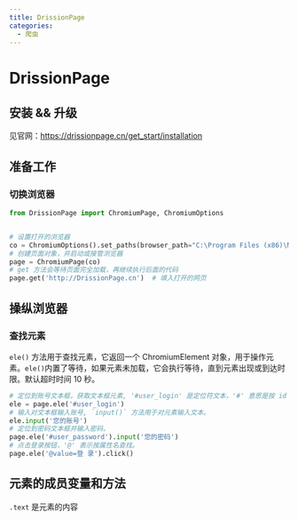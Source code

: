 ```yaml
---
title: DrissionPage
categories:
  - 爬虫
---
```

# DrissionPage

## 安装 && 升级

见官网：https://drissionpage.cn/get_start/installation



## 准备工作

### 切换浏览器

```python
from DrissionPage import ChromiumPage, ChromiumOptions


# 设置打开的浏览器
co = ChromiumOptions().set_paths(browser_path="C:\Program Files (x86)\Microsoft\Edge\Application\msedge.exe")  # 填入浏览器路径
# 创建页面对象，并启动或接管浏览器
page = ChromiumPage(co) 
# get 方法会等待页面完全加载，再继续执行后面的代码
page.get('http://DrissionPage.cn')  # 填入打开的网页
```



## 操纵浏览器

### 查找元素

`ele()` 方法用于查找元素，它返回一个 ChromiumElement 对象，用于操作元素。`ele()`内置了等待，如果元素未加载，它会执行等待，直到元素出现或到达时限。默认超时时间 10 秒。

```python
# 定位到账号文本框，获取文本框元素, '#user_login' 是定位符文本，'#' 意思是按 id 属性查找元素。
ele = page.ele('#user_login')
# 输入对文本框输入账号, `input()` 方法用于对元素输入文本。
ele.input('您的账号')
# 定位到密码文本框并输入密码。
page.ele('#user_password').input('您的密码')
# 点击登录按钮，'@' 表示按属性名查找。
page.ele('@value=登 录').click()
```



## 元素的成员变量和方法

`.text` 是元素的内容










